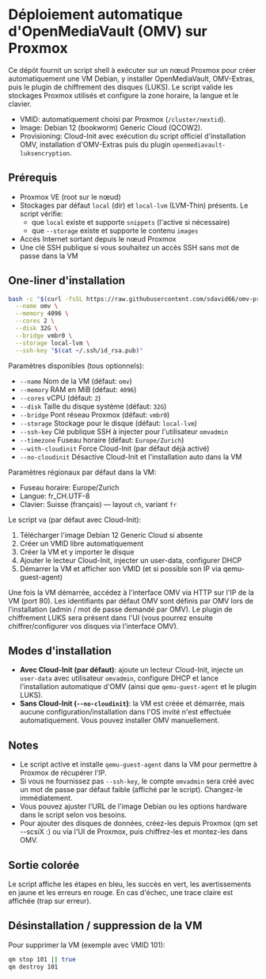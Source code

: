 # Déploiement automatique d'OpenMediaVault (OMV) sur Proxmox

Ce dépôt fournit un script shell à exécuter sur un nœud Proxmox pour créer automatiquement une VM Debian, y installer OpenMediaVault, OMV-Extras, puis le plugin de chiffrement des disques (LUKS). Le script valide les stockages Proxmox utilisés et configure la zone horaire, la langue et le clavier.

- VMID: automatiquement choisi par Proxmox (`/cluster/nextid`).
- Image: Debian 12 (bookworm) Generic Cloud (QCOW2).
- Provisioning: Cloud-Init avec exécution du script officiel d'installation OMV, installation d'OMV-Extras puis du plugin `openmediavault-luksencryption`.

## Prérequis
- Proxmox VE (root sur le nœud)
- Stockages par défaut `local` (dir) et `local-lvm` (LVM-Thin) présents. Le script vérifie:
  - que `local` existe et supporte `snippets` (l'active si nécessaire)
  - que `--storage` existe et supporte le contenu `images`
- Accès Internet sortant depuis le nœud Proxmox
- Une clé SSH publique si vous souhaitez un accès SSH sans mot de passe dans la VM

## One-liner d'installation
```bash
bash -c "$(curl -fsSL https://raw.githubusercontent.com/sdavid66/omv-proxmox-swiss/main/setup-omv-on-proxmox-v2.sh)" -- \
  --name omv \
  --memory 4096 \
  --cores 2 \
  --disk 32G \
  --bridge vmbr0 \
  --storage local-lvm \
  --ssh-key "$(cat ~/.ssh/id_rsa.pub)"
```

Paramètres disponibles (tous optionnels):
- `--name` Nom de la VM (défaut: `omv`)
- `--memory` RAM en MiB (défaut: `4096`)
- `--cores` vCPU (défaut: `2`)
- `--disk` Taille du disque système (défaut: `32G`)
- `--bridge` Pont réseau Proxmox (défaut: `vmbr0`)
- `--storage` Stockage pour le disque (défaut: `local-lvm`)
- `--ssh-key` Clé publique SSH à injecter pour l'utilisateur `omvadmin`
- `--timezone` Fuseau horaire (défaut: `Europe/Zurich`)
- `--with-cloudinit` Force Cloud-Init (par défaut déjà activé)
- `--no-cloudinit` Désactive Cloud-Init et l'installation auto dans la VM

Paramètres régionaux par défaut dans la VM:
- Fuseau horaire: Europe/Zurich
- Langue: fr_CH.UTF-8
- Clavier: Suisse (français) — layout `ch`, variant `fr`

Le script va (par défaut avec Cloud-Init):
1. Télécharger l'image Debian 12 Generic Cloud si absente
2. Créer un VMID libre automatiquement
3. Créer la VM et y importer le disque
4. Ajouter le lecteur Cloud-Init, injecter un user-data, configurer DHCP
5. Démarrer la VM et afficher son VMID (et si possible son IP via qemu-guest-agent)

Une fois la VM démarrée, accédez à l'interface OMV via HTTP sur l'IP de la VM (port 80). Les identifiants par défaut OMV sont définis par OMV lors de l'installation (admin / mot de passe demandé par OMV). Le plugin de chiffrement LUKS sera présent dans l'UI (vous pourrez ensuite chiffrer/configurer vos disques via l'interface OMV).

## Modes d'installation
- **Avec Cloud-Init (par défaut)**: ajoute un lecteur Cloud-Init, injecte un `user-data` avec utilisateur `omvadmin`, configure DHCP et lance l'installation automatique d'OMV (ainsi que `qemu-guest-agent` et le plugin LUKS).
- **Sans Cloud-Init (`--no-cloudinit`)**: la VM est créée et démarrée, mais aucune configuration/installation dans l'OS invité n'est effectuée automatiquement. Vous pouvez installer OMV manuellement.

## Notes
- Le script active et installe `qemu-guest-agent` dans la VM pour permettre à Proxmox de récupérer l'IP.
- Si vous ne fournissez pas `--ssh-key`, le compte `omvadmin` sera créé avec un mot de passe par défaut faible (affiché par le script). Changez-le immédiatement.
- Vous pouvez ajuster l'URL de l'image Debian ou les options hardware dans le script selon vos besoins.
- Pour ajouter des disques de données, créez-les depuis Proxmox (qm set --scsiX <storage>:<size>) ou via l'UI de Proxmox, puis chiffrez-les et montez-les dans OMV.

## Sortie colorée
Le script affiche les étapes en bleu, les succès en vert, les avertissements en jaune et les erreurs en rouge. En cas d'échec, une trace claire est affichée (trap sur erreur).

## Désinstallation / suppression de la VM
Pour supprimer la VM (exemple avec VMID 101):
```bash
qm stop 101 || true
qm destroy 101
```
